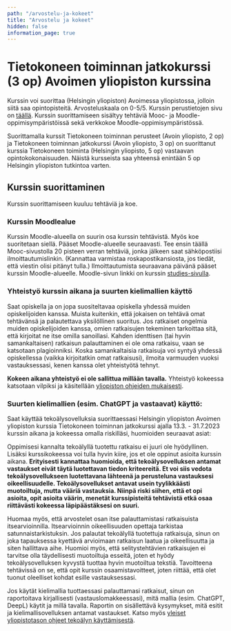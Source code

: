 ```yaml
---
path: "/arvostelu-ja-kokeet"
title: "Arvostelu ja kokeet"
hidden: false
information_page: true
---
```



# Tietokoneen toiminnan jatkokurssi (3 op) Avoimen yliopiston kurssina

Kurssin voi suorittaa (Helsingin yliopiston) Avoimessa yliopistossa, jolloin siitä saa opintopisteitä. Arvosteluskaala on 0-5/5. Kurssin perustietojen sivu on [täällä](https://studies.helsinki.fi/opintotarjonta/cur/otm-a7b105c5-a2e2-4d94-9db5-5c3956bdac5a/_Tietokoneen_toiminnan_jatkokurssi_). Kurssin suorittamiseen sisältyy tehtäviä Mooc- ja Moodle-oppimisympäristöissä sekä verkkokoe Moodle-oppimisympäristössä.

Suorittamalla kurssit Tietokoneen toiminnan perusteet (Avoin yliopisto, 2 op) ja Tietokoneen toiminnan jatkokurssi (Avoin yliopisto, 3 op) on suorittanut kurssia Tietokoneen toiminta (Helsingin yliopisto, 5 op) vastaavan opintokokonaisuuden. Näistä kursseista saa yhteensä enintään 5 op Helsingin yliopiston tutkintoa varten.

## Kurssin suorittaminen
Kurssin suorittamiseen kuuluu tehtäviä ja koe.
### Kurssin Moodlealue
Kurssin Moodle-alueella on suurin osa kurssin tehtävistä. Myös koe suoritetaan siellä. Pääset Moodle-alueelle seuraavasti. Tee ensin täällä Mooc-sivustolla 20 pisteen verran tehtäviä, jonka jälkeen saat sähköpostiisi ilmoittautumislinkin. (Kannattaa varmistaa roskapostikansiosta, jos tiedät, että viestin olisi pitänyt tulla.) Ilmoittautumista seuraavana päivänä pääset kurssin Moodle-alueelle. Moodle-sivun linkki on kurssin [studies-sivulla](https://studies.helsinki.fi/opintotarjonta/cur/otm-1a5b0920-9e1c-4696-9c96-833e2060b2bc/TKT100052/_Tietokoneen_toiminnan_jatkokurssi_).

### Yhteistyö kurssin aikana ja suurten kielimallien käyttö

Saat opiskella ja on jopa suositeltavaa opiskella yhdessä muiden opiskelijoiden kanssa. Muista kuitenkin, että jokaisen on tehtävä omat tehtävänsä ja palautettava yksilöllinen suoritus. Jos ratkaiset ongelmia muiden opiskelijoiden kanssa, omien ratkaisujen tekeminen tarkoittaa sitä, että kirjoitat ne itse omilla sanoillasi. Kahden identtisen (tai hyvin samankaltaisen) ratkaisun palauttaminen ei ole oma ratkaisu, vaan se katsotaan plagioinniksi. Koska samankaltaisia ratkaisuja voi syntyä yhdessä opiskellessa (vaikka kirjoitatkin omat ratkaisusi), ilmoita varmuuden vuoksi vastauksessasi, kenen kanssa olet yhteistyötä tehnyt.

**Kokeen aikana yhteistyö ei ole sallittua millään tavalla.** Yhteistyö kokeessa katsotaan vilpiksi ja käsitellään [yliopiston ohjeiden mukaisesti](https://studies.helsinki.fi/instructions/article/what-cheating-and-plagiarism).

### Suurten kielimallien (esim. ChatGPT ja vastaavat) käyttö: 

Saat käyttää tekoälysovelluksia suorittaessasi Helsingin yliopiston Avoimen yliopiston kurssia Tietokoneen toiminnan jatkokurssi ajalla 13.3. - 31.7.2023 kurssin aikana ja kokeessa omalla riskilläsi, huomioiden seuraavat asiat:

Oppimisesi kannalta tekoälyllä tuotettu ratkaisu ei juuri ole hyödyllinen. Lisäksi kurssikokeessa voi tulla hyvin kiire, jos et ole oppinut asioita kurssin aikana. **Erityisesti kannattaa huomioida, että tekoälysovelluksen antamat vastaukset eivät täytä luotettavan tiedon kriteereitä. Et voi siis vedota tekoälysovellukseen luotettavana lähteenä ja perusteluna vastauksesi oikeellisuudelle. Tekoälysovellukset antavat usein tyylikkäästi muotoiltuja, mutta vääriä vastauksia. Niinpä riski siihen, että et opi asioita, opit asioita väärin, menetät kurssipisteitä tehtävistä etkä osaa riittävästi kokeessa läpipäästäksesi on suuri.**

Huomaa myös, että arvostelet osan itse palauttamistasi ratkaisuista itsearvioinnilla. Itsearvioinnin oikeellisuuden opettaja tarkistaa satunnaistarkistuksin. Jos palautat tekoälyllä tuotettuja ratkaisuja, sinun on joka tapauksessa kyettävä arvioimaan ratkaisun laatua ja oikeellisuutta ja siten hallittava aihe. Huomioi myös, että selitystehtävien ratkaisujen ei tarvitse olla täydellisesti muotoiltuja esseitä, joten et hyödy tekoälysovelluksen kyvystä tuottaa hyvin muotoiltua tekstiä. Tavoitteena tehtävissä on se, että opit kurssin osaamistavoitteet, joten riittää, että olet tuonut oleelliset kohdat esille vastauksessasi.

Jos käytät kielimallia tuottaessasi palauttamasi ratkaisut, sinun on raportoitava kirjallisesti (vastauslomakkeessasi), mitä mallia (esim. ChatGPT, DeepL) käytit ja millä tavalla. Raportin on sisällettävä kysymykset, mitä esitit ja kielimallisovelluksen antamat vastaukset. Katso myös [yleiset yliopistotason ohjeet tekoälyn käyttämisestä](https://studies.helsinki.fi/instructions/article/using-ai-support-learning).


<!--
Suoritus on hyvin tehtäväpainotteinen. Kurssin pisteistä puolet saadaan tehtäviä tekemällä ja puolet kokeesta. Kurssin arvostelussa otetaan huomioon tehtävät, jotka on suoritettu ennen koetta, kuitenkin määräajat huomioiden. Jos osallistut useampaan kuin yhteen kokeeseen, arvostelu tehdään kokeen ja ennen kyseistä koetta tehtyjen tehtävien yhteispistemäärän perusteella.

### Tehtävät
Tehtäviä tekemällä voit hankkia yhteensä 30 kurssipistettä.

**Mooc-sivuston pikatehtävät**

Pisteytys: 100 % -> 1 kurssipiste.

**Titotrainer -tehtävät (HUOM! Vain kurssivaihtoehto MOOC 2022)**

Pisteytys: 40 tehtävää oikein -> 6 pistettä. Alle 40 tehtävää, niin kurssipisteet kaavalla (tehtävämäärä / 40) * 6.

**Moodle-tehtävät (automaattisesti tarkistettavia tehtäviä)**

4 tehtäväsarjaa
Osasta 1 kurssipisteitä 1.
Osista 2, 3 ja 4 kustakin 2 kurssipistettä.
Yhteensä 7 kurssipistettä.

Osakohtaisesti täydet pisteet saa, kun on saanut kaikki tehtyä oikein. Sen alittavat määrät määräytyvät lineaarisesti, eli täysistä pisteistä se prosenttiosuus, paljonko on oikein. HUOM: Näitä saa yrittää niin monta kertaa kuin haluaa, ilman pistevähennyksiä yrityskerran jälkeen.

**Selitystehtävät, jotka palautetaan Moodleen ja itse- ja vertaisarvioidaan**

4 laajempaa tehtäväosaa. Enimmäispisteet 4 kurssipistettä tehtäväosaa kohden. Yhteensä siis maksimi 16 kurssipistettä.
Ilman itsearvioinnin ja yhden vertaisarvioinnin tekemistä selitystehtävää kohden kuitenkin 0 pistettä.

### Koe

Koe suoritetaan kurssin Moodle-sivulla. Koeaika on 2,5 tuntia. Koe kuitenkin päättyy viimeistään alla olevassa aikataulussa kerrottuna aikana: aloita siis ajoissa! Kurssiarvostelu tehdään aina, kun olet osallistunut kokeeseen. Voit osallistua enintään kolmeen kokeeseen. Paras suoritus huomioidaan. Kokeen enimmäispistemäärä on 30 pistettä. Koepäivät ovat seuraavat:

- ti 26.4.2022 klo 16.00 -19.00
- ti 7.6.2022 klo 16.00 – 19.00
- ti 30.8.2022. klo 16.00 – 19.00
- ti 1.11.2022 klo 16.00- 19.00 (Viimeinen uusintakoe)

### Arvosanojen määräytyminen

Kokeen enimmäispistemäärä on 30 kurssipistettä ja tehtävien 30 kurssipistettä. Yhteensä kurssipisteitä on siis saatavana 60. Kunhan koepisteitä on vähintään puolet kokeen enimmäispistemäärästä, tehtävistä saatujen kurssipisteiden ja koepisteiden yhteissumman mukaan arvosanarajat ovat seuraavat:

- 50 pistettä -> 5  
- 45 pistettä -> 4  
- 40 pistettä -> 3  
- 35 pistettä -> 2  
- 30 pistettä -> 1  


### Arvostelu muutoin kuin (Helsingin yliopiston) Avoimen yliopiston kurssina
Kurssimateriaalia voi käyttää toisen asteen oppilaitoksissa (esim. lukioissa) oppilaitoksen määräämin kriteerein. Tällöin suoritus ei kuitenkaan välttämättä vastaa Helsingin yliopiston tutkintovaatimuksia vastaavaa kurssisuoritusta.

-->

